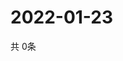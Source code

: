 # 2022-01-23
  共 0条

  <!-- BEGIN -->
  <!-- 最后更新时间Sun Jan 23 2022 14:02:48 GMT+0000 (Coordinated Universal Time) -->
  
  <!-- END -->
  
  